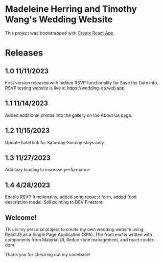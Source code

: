 # Madeleine Herring and Timothy Wang's Wedding Website 

This project was bootstrapped with [Create React App](https://github.com/facebook/create-react-app).

# Releases 

## 1.0 11/11/2023
First version released with hidden RSVP functionality for Save the Date info. 
RSVP testing website is live at https://wedding-qa.web.app

## 1.1 11/14/2023
Added additional photos into the gallery on the About Us page.

## 1.2 11/15/2023
Update hotel link for Saturday-Sunday stays only

## 1.3 11/27/2023
Add lazy loading to increase performance

## 1.4 4/28/2023
Enable RSVP functionality, added song request form, added food description modal. Still pointing to DEV Firestore

## Welcome! 

This is my personal project to create my own wedding website using ReactJS as a Single Page Application (SPA).
The front end is written with components from Material UI, Redux state management, and react-router-dom.

Thank you for checking out my codebase!
